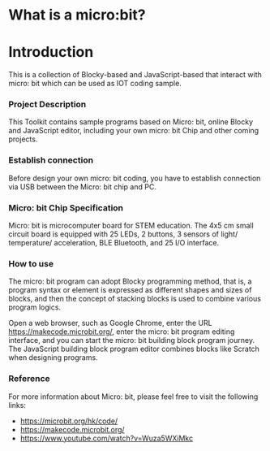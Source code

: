 # What is a micro:bit?

# **Introduction**

This is a collection of Blocky-based and JavaScript-based that interact with micro: bit which can be used as IOT coding sample.

### Project Description

This Toolkit contains sample programs based on Micro: bit, online Blocky and JavaScript editor, including your own micro: bit Chip and other coming projects.

### Establish connection

Before design your own micro: bit coding, you have to establish connection via USB between the Micro: bit chip and PC.

### Micro: bit Chip Specification

Micro: bit is microcomputer board for STEM education. The 4x5 cm small circuit board is equipped with 25 LEDs, 2 buttons, 3 sensors of light/ temperature/ acceleration, BLE Bluetooth, and 25 I/O interface.

### How to use 

The micro: bit program can adopt Blocky programming method, that is, a program syntax or element is expressed as different shapes and sizes of blocks, and then the concept of stacking blocks is used to combine various program logics.

Open a web browser, such as Google Chrome, enter the URL https://makecode.microbit.org/, enter the micro: bit program editing interface, and you can start the micro: bit building block program journey. The JavaScript building block program editor combines blocks like Scratch when designing programs.

### Reference

For more information about Micro: bit, please feel free to visit the following links:

- https://microbit.org/hk/code/
- https://makecode.microbit.org/
- https://www.youtube.com/watch?v=Wuza5WXiMkc

